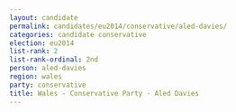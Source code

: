```yaml
---
layout: candidate
permalink: candidates/eu2014/conservative/aled-davies/
categories: candidate conservative
election: eu2014
list-rank: 2
list-rank-ordinal: 2nd
person: aled-davies
region: wales
party: conservative
title: Wales - Conservative Party - Aled Davies
---
```

